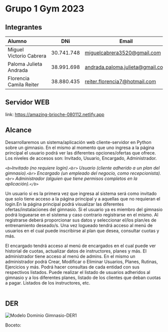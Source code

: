 # Grupo 1 Gym 2023

## Integrantes

| Alumno                  |    DNi     | Email                            |
| :---------------------- | :--------: | -------------------------------- |
| Miguel Victorio Cabrera | 30.741.748 | miguelcabrera3520@gmail.com      |
| Paloma Julieta Andrada  | 38.991.698 | andrada.paloma.julieta@gmail.com |
| Florencia Camila Reiter | 38.880.435 | reiter.florencia7@hotmail.com    |

## Servidor WEB

link: https://amazing-brioche-080112.netlify.app

## Alcance

Desarrollaremos un sistema/aplicación web cliente-servidor en Python sobre un gimnasio. En el mismo al momento que uno ingresa a la página principal el usuario podrá ver las diferentes opciones/ofertas que ofrece. Los niveles de accesos son: Invitado, Usuario, Encargado, Administrador.

_`<b>`Invitado (no requiere login).`<br>`
Usuario (cliente adherido a un plan del gimnasio).`<br>`
Encargado (un empleado del negocio, como recepcionista).`<br>`
Administrador (alguien que tiene permisos completos en la aplicación).`</b>`_

Un usuario si es la primera vez que ingresa al sistema será como invitado que solo tiene acceso a la página principal y a aquellas que no requieran el login.En la página principal podrá visualizar las diferentes ofertas/instalaciones del gimnasio. Si el usuario ya es miembro del gimnasio podrá loguearse en el sistema y caso contrario registrarse en el mismo. Al registrarse deberá proporcionar sus datos y seleccionar el/los plan/es de entrenamiento deseado/s. Una vez logueado tendrá acceso al menú de usuarios en el cual puede inscribirse al plan que desea, consultar cuotas y más.

El encargado tendrá acceso al menú de encargados en el cual puede ver historial de cuotas, actualizar datos de instructores, planes y más. El administrador tiene acceso al menú de admins. En el mismo un administrador podrá Crear, Modificar o Eliminar Usuarios, Planes, Rutinas, Ejercicios y más. Podrá hacer consultas de cada entidad con sus respectivos listados. Puede realizar el listado de usuarios adheridos al gimnasio y a los diferentes planes, listado de los clientes que deban cuotas a pagar. Listados de los instructores, etc.

|     |     |     |
| :-- | --: | :-- |

## DER

![Modelo Dominio Gimnasio-DER1](https://user-images.githubusercontent.com/65139347/201540744-be58d700-904e-4707-a4e9-f7a5b3c4dc45.png)

Boceto:
